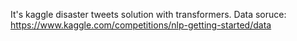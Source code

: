 It's kaggle disaster tweets solution with transformers. 
Data soruce: https://www.kaggle.com/competitions/nlp-getting-started/data
